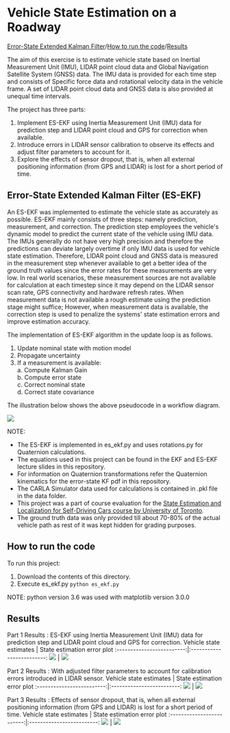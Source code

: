 Vehicle State Estimation on a Roadway
===

[Error-State Extended Kalman Filter](#Error-State-Extended-Kalman-Filter-(ES-EKF))/[How to run the code](#How-to-run-the-code)/[Results](#Results)

The aim of this exercise is to estimate vehicle state based on Inertial Measurement Unit (IMU), LIDAR point cloud data and Global Navigation Satellite System (GNSS) data.
The IMU data is provided for each time step and consists of Specific force data and rotational velocity data in the vehicle frame. A set of LIDAR point cloud data and GNSS data is also provided at unequal time intervals.

The project has three parts:
1. Implement ES-EKF using Inertia Measurement Unit (IMU) data for prediction step and LIDAR point cloud and GPS for correction when available.
2. Introduce errors in LIDAR sensor calibration to observe its effects and adjust filter parameters to account for it.
3. Explore the effects of sensor dropout, that is, when all external positioning information (from GPS and LIDAR) is lost for a short period of time.

Error-State Extended Kalman Filter (ES-EKF)
---
An ES-EKF was implemented to estimate the vehicle state as accurately as possible. ES-EKF mainly consists of three steps: namely prediction, measurement, and correction. The prediction step employees the vehicle's dynamic model to predict the current state of the vehicle using IMU data. The IMUs generally do not have very high precision and therefore the predictions can deviate largely overtime if only IMU data is used for vehicle state estimation. Therefore, LIDAR point cloud and GNSS data is measured in the measurement step whenever available to get a better idea of the ground truth values since the error rates for these measurements are very low. In real world scenarios, these measurement sources are not available for calculation at each timestep since it may depend on the LIDAR sensor scan rate, GPS connectivity and hardware refresh rates. When measurement data is not available a rough estimate using the prediction stage might suffice; However, when measurement data is available, the correction step is used to penalize the systems' state estimation errors and improve estimation accuracy.

The implementation of ES-EKF algorithm in the update loop is as follows.
1. Update nominal state with motion model
2. Propagate uncertainty
3. If a measurement is available:</br>
  a. Compute Kalman Gain</br>
  b. Compute error state</br>
  c. Correct nominal state</br>
  d. Correct state covariance

The illustration below shows the above pseudocode in a workflow diagram.

<img src='https://github.com/JagtapSagar/Self-Driving-Cars-Specialization/blob/main/State%20Estimation%20and%20Localization%20for%20Self-Driving%20Cars/Course2FinalProject/Images/ES_EKF.jpg'>
 

NOTE:
* The ES-EKF is implemented in es_ekf.py and uses rotations.py for Quaternion calculations.
* The equations used in this project can be found in the EKF and ES-EKF lecture slides in this repository.
* For information on Quaternion transformations refer the Quaternion kinematics for the error-state KF pdf in this repository.
* The CARLA Simulator data used for calculations is contained in .pkl file in the data folder.
* This project was a part of course evaluation for the [State Estimation and Localization for Self-Driving Cars course by University of Toronto](https://www.coursera.org/learn/state-estimation-localization-self-driving-cars?specialization=self-driving-cars).
* The ground truth data was only provided till about 70-80% of the actual vehicle path as rest of it was kept hidden for grading purposes.


How to run the code
---
To run this project:

1. Download the contents of this directory.
2. Execute es_ekf.py
    `python es_ekf.py`

NOTE: python version 3.6 was used with matplotlib version 3.0.0

Results
---
Part 1 Results : ES-EKF using Inertia Measurement Unit (IMU) data for prediction step and LIDAR point cloud and GPS for correction.
Vehicle state estimates | State estimation error plot
:-------------------------:|:-------------------------:
<img src='https://github.com/JagtapSagar/Self-Driving-Cars-Specialization/blob/main/State%20Estimation%20and%20Localization%20for%20Self-Driving%20Cars/Course2FinalProject/Images/Part_1.png'> | <img src='https://github.com/JagtapSagar/Self-Driving-Cars-Specialization/blob/main/State%20Estimation%20and%20Localization%20for%20Self-Driving%20Cars/Course2FinalProject/Images/Part_1_error_plots.png'>

Part 2 Results : With adjusted filter parameters to account for calibration errors introduced in LIDAR sensor.
Vehicle state estimates | State estimation error plot
:-------------------------:|:-------------------------:
<img src='https://github.com/JagtapSagar/Self-Driving-Cars-Specialization/blob/main/State%20Estimation%20and%20Localization%20for%20Self-Driving%20Cars/Course2FinalProject/Images/Part_2.png'> | <img src='https://github.com/JagtapSagar/Self-Driving-Cars-Specialization/blob/main/State%20Estimation%20and%20Localization%20for%20Self-Driving%20Cars/Course2FinalProject/Images/Part_2_error_plots.png'>

Part 3 Results : Effects of sensor dropout, that is, when all external positioning information (from GPS and LIDAR) is lost for a short period of time.
Vehicle state estimates | State estimation error plot
:-------------------------:|:-------------------------:
<img src='https://github.com/JagtapSagar/Self-Driving-Cars-Specialization/blob/main/State%20Estimation%20and%20Localization%20for%20Self-Driving%20Cars/Course2FinalProject/Images/Part_3.png'> | <img src='https://github.com/JagtapSagar/Self-Driving-Cars-Specialization/blob/main/State%20Estimation%20and%20Localization%20for%20Self-Driving%20Cars/Course2FinalProject/Images/Part_3_error_plots.png'>




